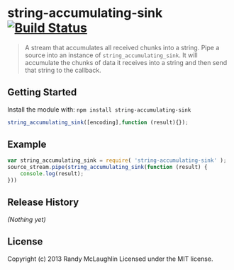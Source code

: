 # string-accumulating-sink [![Build Status](https://secure.travis-ci.org/randymized/string-accumulating-sink.png?branch=master)](http://travis-ci.org/randymized/string-accumulating-sink)

> A stream that accumulates all received chunks into a string.
Pipe a source into an instance of `string_accumulating_sink`.  It will
accumulate the chunks of data it receives into a string and then
send that string to the callback.

## Getting Started
Install the module with: `npm install string-accumulating-sink`

```javascript
string_accumulating_sink([encoding],function (result){});
```

## Example
```javascript
var string_accumulating_sink = require( 'string-accumulating-sink' );
source_stream.pipe(string_accumulating_sink(function (result) {
    console.log(result);
}))
```
## Release History
_(Nothing yet)_

## License
Copyright (c) 2013 Randy McLaughlin
Licensed under the MIT license.
